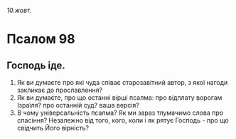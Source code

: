 
_10.жовт._

# Псалом 98

## Господь іде.
1. Як ви думаєте про які чуда співає старозавітний автор, з якої нагоди закликає до прославлення?
2. Як ви думаєте, про що останні вірші псалма: про відплату ворогам Ізраїля? про останній суд? ваша версія?
3. В чому універсальність псалма? Як ми зараз тлумачимо слова про спасіння? Незалежно від того, кого, коли і як рятує Господь - про що свідчить Його вірність?
